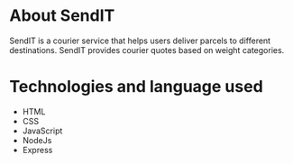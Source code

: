 # About SendIT
SendIT is a courier service that helps users deliver parcels to different destinations.
SendIT provides courier quotes based on weight categories.

# Technologies and language used
* HTML
* CSS
* JavaScript
* NodeJs
* Express
